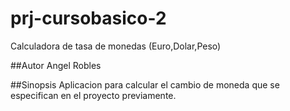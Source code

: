 # prj-cursobasico-2
Calculadora de tasa de monedas (Euro,Dolar,Peso)

##Autor
Angel Robles




##Sinopsis
Aplicacion para calcular el cambio de moneda que se especifican en el proyecto previamente.
